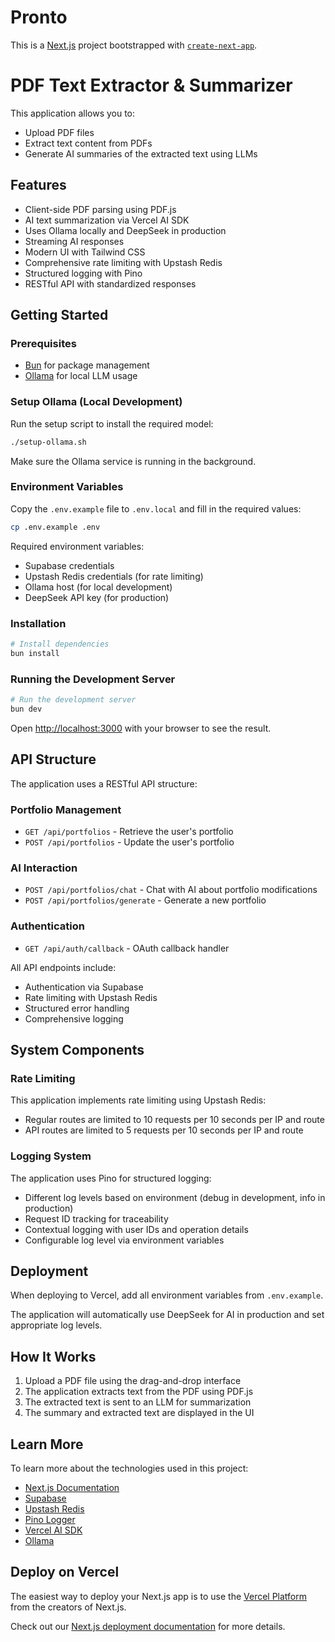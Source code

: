 # Pronto

This is a [Next.js](https://nextjs.org) project bootstrapped with [`create-next-app`](https://nextjs.org/docs/app/api-reference/cli/create-next-app).

# PDF Text Extractor & Summarizer

This application allows you to:
- Upload PDF files
- Extract text content from PDFs
- Generate AI summaries of the extracted text using LLMs

## Features

- Client-side PDF parsing using PDF.js
- AI text summarization via Vercel AI SDK
- Uses Ollama locally and DeepSeek in production
- Streaming AI responses
- Modern UI with Tailwind CSS
- Comprehensive rate limiting with Upstash Redis
- Structured logging with Pino
- RESTful API with standardized responses

## Getting Started

### Prerequisites

- [Bun](https://bun.sh/) for package management
- [Ollama](https://ollama.com/download) for local LLM usage

### Setup Ollama (Local Development)

Run the setup script to install the required model:

```bash
./setup-ollama.sh
```

Make sure the Ollama service is running in the background.

### Environment Variables

Copy the `.env.example` file to `.env.local` and fill in the required values:

```bash
cp .env.example .env
```

Required environment variables:
- Supabase credentials
- Upstash Redis credentials (for rate limiting)
- Ollama host (for local development)
- DeepSeek API key (for production)

### Installation

```bash
# Install dependencies
bun install
```

### Running the Development Server

```bash
# Run the development server
bun dev
```

Open [http://localhost:3000](http://localhost:3000) with your browser to see the result.

## API Structure

The application uses a RESTful API structure:

### Portfolio Management
- `GET /api/portfolios` - Retrieve the user's portfolio
- `POST /api/portfolios` - Update the user's portfolio

### AI Interaction
- `POST /api/portfolios/chat` - Chat with AI about portfolio modifications
- `POST /api/portfolios/generate` - Generate a new portfolio

### Authentication
- `GET /api/auth/callback` - OAuth callback handler

All API endpoints include:
- Authentication via Supabase
- Rate limiting with Upstash Redis
- Structured error handling
- Comprehensive logging

## System Components

### Rate Limiting

This application implements rate limiting using Upstash Redis:

- Regular routes are limited to 10 requests per 10 seconds per IP and route
- API routes are limited to 5 requests per 10 seconds per IP and route

### Logging System

The application uses Pino for structured logging:

- Different log levels based on environment (debug in development, info in production)
- Request ID tracking for traceability
- Contextual logging with user IDs and operation details
- Configurable log level via environment variables

## Deployment

When deploying to Vercel, add all environment variables from `.env.example`.

The application will automatically use DeepSeek for AI in production and set appropriate log levels.

## How It Works

1. Upload a PDF file using the drag-and-drop interface
2. The application extracts text from the PDF using PDF.js
3. The extracted text is sent to an LLM for summarization
4. The summary and extracted text are displayed in the UI

## Learn More

To learn more about the technologies used in this project:

- [Next.js Documentation](https://nextjs.org/docs)
- [Supabase](https://supabase.com/docs)
- [Upstash Redis](https://upstash.com/docs/redis)
- [Pino Logger](https://getpino.io/)
- [Vercel AI SDK](https://sdk.vercel.ai/docs)
- [Ollama](https://ollama.com/)

## Deploy on Vercel

The easiest way to deploy your Next.js app is to use the [Vercel Platform](https://vercel.com/new?utm_medium=default-template&filter=next.js&utm_source=create-next-app&utm_campaign=create-next-app-readme) from the creators of Next.js.

Check out our [Next.js deployment documentation](https://nextjs.org/docs/app/building-your-application/deploying) for more details.
